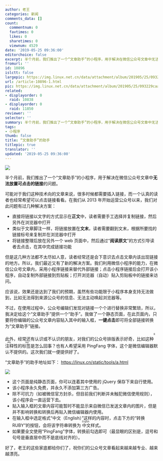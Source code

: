 ```yaml
---
author: 老王
categories: 新闻
comments_data: []
count:
  commentnum: 0
  favtimes: 0
  likes: 0
  sharetimes: 0
  viewnum: 4529
date: '2019-05-25 09:36:00'
editorchoice: false
excerpt: 半个月前，我们推出了一个“文章助手”的小程序，用于解决在微信公众号文章中无法放置可点击的链接的问题。
fromurl: ''
id: 10896
islctt: false
largepic: https://img.linux.net.cn/data/attachment/album/201905/25/093229caa8kga3aiaylzw3.jpg
url: /article-10896-1.html
pic: https://img.linux.net.cn/data/attachment/album/201905/25/093229caa8kga3aiaylzw3.jpg.thumb.jpg
related:
- displayorder: 0
  raid: 10838
- displayorder: 0
  raid: 11850
reviewer: ''
selector: ''
summary: 半个月前，我们推出了一个“文章助手”的小程序，用于解决在微信公众号文章中无法放置可点击的链接的问题。
tags:
- 小程序
thumb: false
title: “文章助手”的助手
titlepic: true
translator: ''
updated: '2019-05-25 09:36:00'
---
```


![](/data/attachment/album/201905/25/093229caa8kga3aiaylzw3.jpg)


半个月前，我们推出了一个“文章助手”的小程序，用于解决在微信公众号文章中**无法放置可点击的链接**的问题。


可能对于我们这种技术向的文章来说，很多时候都需要插入链接，而一个认真的读者也经常希望可以点击链接看看。在我们从 2013 年开始运营公众号以来，我们对此问题有过几种解决方案：


* 直接将链接以文字的方式显示在**正文**中，读者需要手工选择并复制链接，然后另外在浏览器中打开
* 类似于文章脚注一样，将链接放置在**文末**，读者需要翻到文末，根据所要找的链接标号来复制并在浏览器中打开
* 将链接整理后放在另外一个 web 页面中，然后通过“**阅读原文**”的方式引导读者去点击，在其中完成链接功能


但是这几种方法都不太尽如人意，读者经常还是会下意识去点击文章内该出现链接的地方。所以，我们最近又有了新的解决方案。我们利用微信小程序的能力，在微信公众号文章内，采用小程序链接来替代外部链接；点击小程序链接后会打开该小程序，自动复制外部链接到剪贴板；打开浏览器（自动）贴入剪贴板中的链接来访问。


应该说，效果还是达到了我们的预期，虽然有些功能限于小程序本身支持无法做到，比如无法得到来源公众号的信息、无法主动唤起浏览器等。


不过，在使用过程中，公众号编辑们发现对链接一个个进行替换非常繁琐，所以，我决定给这个“文章助手”提供一个“助手”。我做了一个静态页面，在此页面内，只要将你编辑的公众号文章内容贴入其中的输入框，**一键点击**即可将全部链接转换为“文章助手”链接。


此外，经常还有认识或不认识的朋友，对我们的公众号排版表示好奇，比如这种<ruby> 注释性的标签 <rp>  （ </rp> <rt>  Ruby tag </rt> <rp>  ） </rp></ruby>是怎么回事？也有人希望采用 PingFang 字体，这个是微信编辑器默认不提供的。这次我们就一便提供好了。


“文章助手”的助手地址如下： <https://linux.cn/static/tools/a.html>


![](/data/attachment/album/201905/25/091843exyg54kawayweyys.jpg)


* 这个页面是纯静态页面，你可以连着其中使用的 jQuery 保存下来自行使用。
* 该小程序永久免费，并永久不添加第三方广告。
* 除不可抗力（如被微信官方封杀，但目前我们判断并未触犯微信使用规则），该小程序会一直运营下去。
* 贴入输入框的文章内容可能暂时不能显示来自微信已发送文章内的图片，但是并不影响转换和转换后再贴入微信编辑器内使用。
* 在输入框中选定格式“中文（English）”这样的内容时，点击下方的“转换 RUBY”的按钮，会将该字符串转换为<ruby> 中文 <rp>  （ </rp> <rt>  English </rt> <rp>  ） </rp></ruby>样式。
* 如果要全文使用“PingFang”字体，转换前勾选即可（最显眼的区别是，逗号和句号是垂直居中而不是底线对齐的）。


好了，老王的这些家底都给你们了，祝你们的公众号文章看起来越来越专业、越来越漂亮。
